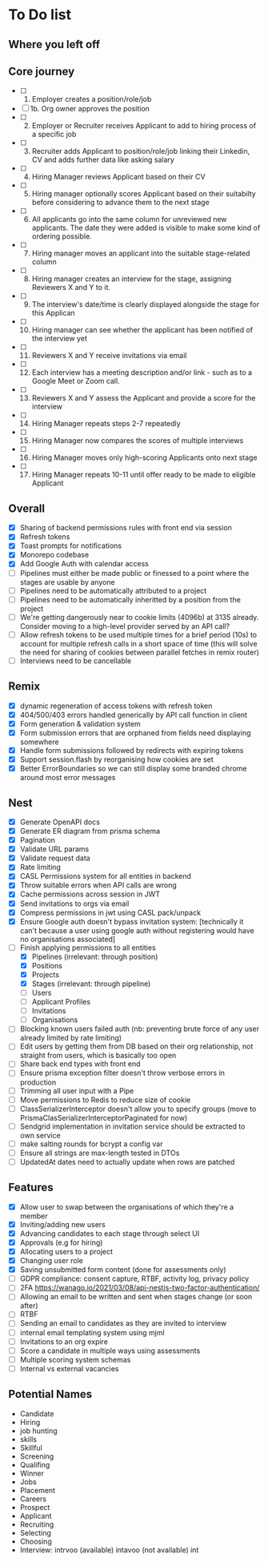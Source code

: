 # To Do list

## Where you left off

## Core journey

- [ ] 1. Employer creates a position/role/job
- [ ] 1b. Org owner approves the position
- [ ] 2. Employer or Recruiter receives Applicant to add to hiring process of a specific job
- [ ] 3. Recruiter adds Applicant to position/role/job linking their Linkedin, CV and adds further data like asking salary
- [ ] 4. Hiring Manager reviews Applicant based on their CV
- [ ] 5. Hiring manager optionally scores Applicant based on their suitabilty before considering to advance them to the next stage
- [ ] 6. All applicants go into the same column for unreviewed new applicants. The date they were added is visible to make some kind of ordering possible.
- [ ] 7. Hiring manager moves an applicant into the suitable stage-related column
- [ ] 8. Hiring manager creates an interview for the stage, assigning Reviewers X and Y to it.
- [ ] 9. The interview's date/time is clearly displayed alongside the stage for this Applican
- [ ] 10. Hiring manager can see whether the applicant has been notified of the interview yet
- [ ] 11. Reviewers X and Y receive invitations via email
- [ ] 12. Each interview has a meeting description and/or link - such as to a Google Meet or Zoom call.
- [ ] 13. Reviewers X and Y assess the Applicant and provide a score for the interview
- [ ] 14. Hiring Manager repeats steps 2-7 repeatedly
- [ ] 15. Hiring Manager now compares the scores of multiple interviews
- [ ] 16. Hiring Manager moves only high-scoring Applicants onto next stage
- [ ] 17. Hiring Manager repeats 10-11 until offer ready to be made to eligible Applicant

## Overall

- [x] Sharing of backend permissions rules with front end via session
- [x] Refresh tokens
- [x] Toast prompts for notifications
- [x] Monorepo codebase
- [x] Add Google Auth with calendar access
- [ ] Pipelines must either be made public or finessed to a point where the stages are usable by anyone
- [ ] Pipelines need to be automatically attributed to a project
- [ ] Pipelines need to be automatically inheritted by a position from the project
- [ ] We're getting dangerously near to cookie limits (4096b) at 3135 already. Consider moving to a high-level provider served by an API call?
- [ ] Allow refresh tokens to be used multiple times for a brief period (10s) to account for multiple refresh calls in a short space of time (this will solve the need for sharing of cookies between parallel fetches in remix router)
- [ ] Interviews need to be cancellable

## Remix

- [x] dynamic regeneration of access tokens with refresh token
- [x] 404/500/403 errors handled generically by API call function in client
- [x] Form generation & validation system
- [x] Form submission errors that are orphaned from fields need displaying somewhere
- [x] Handle form submissions followed by redirects with expiring tokens
- [x] Support session.flash by reorganising how cookies are set
- [x] Better ErrorBoundaries so we can still display some branded chrome around most error messages

## Nest

- [x] Generate OpenAPI docs
- [x] Generate ER diagram from prisma schema
- [x] Pagination
- [x] Validate URL params
- [x] Validate request data
- [x] Rate limiting
- [x] CASL Permissions system for all entities in backend
- [x] Throw suitable errors when API calls are wrong
- [x] Cache permissions across session in JWT
- [x] Send invitations to orgs via email
- [x] Compress permissions in jwt using CASL pack/unpack
- [x] Ensure Google auth doesn't bypass invitation system: [technically it can't because a user using google auth without registering would have no organisations associated]
- [ ] Finish applying permissions to all entities
  - [x] Pipelines (irrelevant: through position)
  - [x] Positions
  - [x] Projects
  - [x] Stages (irrelevant: through pipeline)
  - [ ] Users
  - [ ] Applicant Profiles
  - [ ] Invitations
  - [ ] Organisations
- [ ] Blocking known users failed auth (nb: preventing brute force of any user already limited by rate limiting)
- [ ] Edit users by getting them from DB based on their org relationship, not straight from users, which is basically too open
- [ ] Share back end types with front end
- [ ] Ensure prisma exception filter doesn't throw verbose errors in production
- [ ] Trimming all user input with a Pipe
- [ ] Move permissions to Redis to reduce size of cookie
- [ ] ClassSerializerInterceptor doesn't allow you to specify groups (move to PrismaClasSerializerInterceptorPaginated for now)
- [ ] Sendgrid implementation in invitation service should be extracted to own service
- [ ] make salting rounds for bcrypt a config var
- [ ] Ensure all strings are max-length tested in DTOs
- [ ] UpdatedAt dates need to actually update when rows are patched

## Features

- [x] Allow user to swap between the organisations of which they're a member
- [x] Inviting/adding new users
- [x] Advancing candidates to each stage through select UI
- [x] Approvals (e.g for hiring)
- [x] Allocating users to a project
- [x] Changing user role
- [x] Saving unsubmitted form content (done for assessments only)
- [ ] GDPR compliance: consent capture, RTBF, activity log, privacy policy
- [ ] 2FA https://wanago.io/2021/03/08/api-nestjs-two-factor-authentication/
- [ ] Allowing an email to be written and sent when stages change (or soon after)
- [ ] RTBF
- [ ] Sending an email to candidates as they are invited to interview
- [ ] internal email templating system using mjml
- [ ] Invitations to an org expire
- [ ] Score a candidate in multiple ways using assessments
- [ ] Multiple scoring system schemas
- [ ] Internal vs external vacancies

## Potential Names

- Candidate
- Hiring
- job hunting
- skills
- Skillful
- Screening
- Qualifing
- Winner
- Jobs
- Placement
- Careers
- Prospect
- Applicant
- Recruiting
- Selecting
- Choosing
- Interview: intrvoo (available) intavoo (not available) int
